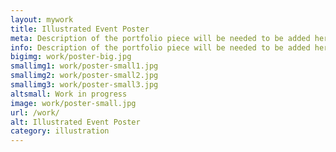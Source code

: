 ```yaml
---
layout: mywork
title: Illustrated Event Poster
meta: Description of the portfolio piece will be needed to be added here to match the current page content.
info: Description of the portfolio piece will be needed to be added here to match the current page content.
bigimg: work/poster-big.jpg
smallimg1: work/poster-small1.jpg
smallimg2: work/poster-small2.jpg
smallimg3: work/poster-small3.jpg
altsmall: Work in progress
image: work/poster-small.jpg
url: /work/
alt: Illustrated Event Poster
category: illustration
---
```

